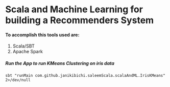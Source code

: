 # Scala and Machine Learning for building a Recommenders System
#### To accomplish this tools used are:
1. Scala/SBT
2. Apache Spark

##### Run the App to run KMeans Clustering on iris data
````
sbt "runMain com.github.janikibichi.saleemScala.scalaAndML.IrisKMeans" 2>/dev/null
````
